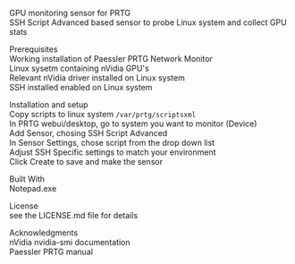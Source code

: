 GPU monitoring sensor for PRTG\
SSH Script Advanced based sensor to probe Linux system and collect GPU stats

Prerequisites\
Working installation of Paessler PRTG Network Monitor\
Linux sysetm containing nVidia GPU's\
Relevant nVidia driver installed on Linux system\
SSH installed enabled on Linux system


Installation and setup\
Copy scripts to linux system `/var/prtg/scriptsxml`\
In PRTG webui/desktop, go to system you want to monitor (Device)\
Add Sensor, chosing SSH Script Advanced\
In Sensor Settings, chose script from the drop down list\
Adjust SSH Specific settings to match your environment\
Click Create to save and make the sensor

Built With\
Notepad.exe

License\
see the LICENSE.md file for details

Acknowledgments\
nVidia nvidia-smi documentation\
Paessler PRTG manual

